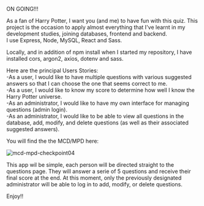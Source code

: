 ON GOING!!!

As a fan of Harry Potter, I want you (and me) to have fun with this quiz.
This project is the occasion to apply almost everything that I've learnt in my development studies, joining databases, frontend and backend.<br>
I use Express, Node, MySQL, React and Sass. <br>

Locally, and in addition of npm install when I started my repository, I have installed cors, argon2, axios, dotenv and sass. <br>

Here are the principal Users Stories: <br>
-As a user, I would like to have multiple questions with various suggested answers so that I can choose the one that seems correct to me.<br>
-As a user, I would like to know my score to determine how well I know the Harry Potter universe.<br>
-As an administrator, I would like to have my own interface for managing questions (admin login).<br>
-As an administrator, I would like to be able to view all questions in the database, add, modify, and delete questions (as well as their associated suggested answers).<br>

You will find the the MCD/MPD here:

![mcd-mpd-checkpoint04](https://github.com/CarolineG85/Quiz-Harry-Potter/assets/144689553/74fe5ac7-9928-450a-b5ea-0e0324d50e95)


This app wil be simple, each person will be directed straight to the questions page. They will answer a serie of 5 questions and receive their final score at the end. At this moment, only the previously designated administrator will be able to log in to add, modify, or delete questions.


Enjoy!!
